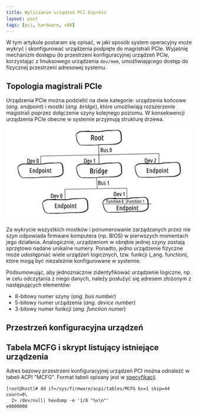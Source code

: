 ```yaml
---
title: Wyliczanie urządzeń PCI-Express
layout: post
tags: [pci, hardware, x86]
---
```


W tym artykule postaram się opisać, w jaki sposób system operacyjny może wykryć i skonfigurować urządzenia podpięte do magristrali PCIe. Wyjaśnię mechanizm dostępu do przestrzeni konfiguracyjnej urządzeń PCIe, korzystając z linuksowego urządzenia `dev/mem`, umożliwiającego dostęp do fizycznej przestrzeni adresowej systemu.

## Topologia magistrali PCIe

Urządzenia PCIe można podzielić na dwie kategorie: urządzenia końcowe (_ang. endpoint_) i mostki (_ang. bridge_), które umożliwiają rozszerzenie magistrali poprzez dołączenie szyny kolejnego poziomu. W konsekwencji urządzenia PCIe obecne w systemie przyjmują strukturę drzewa.

![Drzewo urządzeń PCIe](/assets/img/pcitree.png)

Za wykrycie wszystkich mostków i ponumerowanie zarządzanych przez nie szyn odpowiada firmware komputera (np. BIOS) w pierwszych momentach jego działania. Analogicznie, urządzeniom w obrębie jednej szyny zostają sprzętowo nadane unikalne numery. Ponadto, jedno urządzenie fizyczne może udostępniać wiele urządzeń logicznych, tzw. funkcji (_ang. function), które mogą być niezależnie konfigurowane w systemie. 

Podsumowując, aby jednoznacznie zidentyfikować urządzenie logiczne, np. w celu odczytania z niego danych, należy posłużyć się adresem złożonym z następujących elementów:
* 8-bitowy numer szyny (_ang. bus number_)
* 5-bitowy numer urządzenia (_ang. device number_)
* 3-bitowy numer funkcji (_ang. function numer_)

## Przestrzeń konfiguracyjna urządzeń

## Tabela MCFG i skrypt listujący istniejące urządzenia

Adres bazowy przestrzeni konfiguracyjnej urządzeń PCI można odnaleźć w tabeli ACPI "MCFG". Format tabeli opisany jest w [specyfikacji][1].

```console
[root@host]# dd if=/sys/firmware/acpi/tables/MCFG bs=1 skip=44 count=8\
  2> /dev/null| hexdump -e '1/8 "%x\n"'
e0000000
```

[1]: http://read.pudn.com/downloads211/doc/comm/994029/pcifw_r3_0_updated.pdf "PCI Firmware Specification"